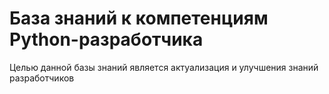 # База знаний к компетенциям Python-разработчика

Целью данной базы знаний является актуализация и улучшения знаний разработчиков
